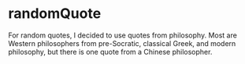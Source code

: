 # randomQuote

For random quotes, I decided to use quotes from philosophy. Most are Western philosophers from pre-Socratic, classical Greek, and modern philosophy, but there is one quote from a Chinese philosopher.
